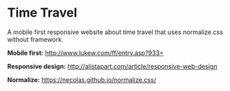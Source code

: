 # Time Travel

A mobile first responsive website about time travel that uses normalize.css without framework.

**Mobile first:** http://www.lukew.com/ff/entry.asp?933=

**Responsive design:** http://alistapart.com/article/responsive-web-design

**Normalize:** https://necolas.github.io/normalize.css/
